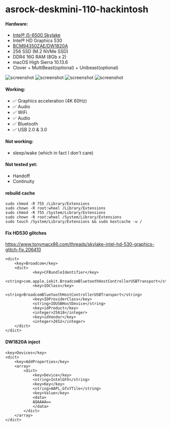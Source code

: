 # asrock-deskmini-110-hackintosh

#### Hardware:
* [Intel® i5-6500 Skylake](https://ark.intel.com/content/www/us/en/ark/products/88184/intel-core-i5-6500-processor-6m-cache-up-to-3-60-ghz.html)
* Intel® HD Graphics 530
* [BCM94350ZAE/DW1820A](https://www.tonymacx86.com/threads/bcm94350zae-dw1820a-only-802-11n-wifi-and-no-bluetooth-devices.250592/page-4)
* 256 SSD (M.2 NVMe SSD)
* DDR4 16G RAM (8Gb x 2)
* macOS High Sierra 10.13.6
* Clover + MultiBeast(optional) + Unibeast(optional)

![screenshot](https://raw.githubusercontent.com/suxiaogang/asrock-deskmini-110-hackintosh/master/desktop.jpg)
![screenshot](https://raw.githubusercontent.com/suxiaogang/asrock-deskmini-110-hackintosh/master/4k.jpg)
![screenshot](https://raw.githubusercontent.com/suxiaogang/asrock-deskmini-110-hackintosh/master/clover-theme.png)
![screenshot](https://raw.githubusercontent.com/suxiaogang/asrock-deskmini-110-hackintosh/master/remove-clover-boot.jpg)

#### Working:
* ✅ Graphics acceleration (4K 60Hz)
* ✅ Audio
* ✅ WiFi
* ✅ Audio
* ✅ Bluetooth
* ✅ USB 2.0 & 3.0

#### Not working:
* sleep/wake (which in fact I don't care)

#### Not tested yet:
* Handoff
* Continuity


#### rebuild cache
```
sudo chmod -R 755 /Library/Extensions
sudo chown -R root:wheel /Library/Extensions
sudo chmod -R 755 /System/Library/Extensions
sudo chown -R root:wheel /System/Library/Extensions
sudo touch /System/Library/Extensions && sudo kextcache -u /
```

#### Fix HD530 glitches
https://www.tonymacx86.com/threads/skylake-intel-hd-530-graphics-glitch-fix.206410
```
<dict>
    <key>Broadcom</key>
    <dict>
            <key>CFBundleIdentifier</key>
            <string>com.apple.iokit.BroadcomBluetoothHostControllerUSBTransport</string>
            <key>IOClass</key>
            <string>BroadcomBluetoothHostControllerUSBTransport</string>
            <key>IOProviderClass</key>
            <string>IOUSBHostDevice</string>
            <key>idProduct</key>
            <integer>25618</integer>
            <key>idVendor</key>
            <integer>2652</integer>
    </dict>
</dict>    
```

#### DW1820A inject
```
<key>Devices</key>
<dict>
    <key>AddProperties</key>
    <array>
        <dict>
            <key>Device</key>
            <string>IntelGFX</string>
            <key>Key</key>
            <string>AAPL,GfxYTile</string>
            <key>Value</key>
            <data>
            AQAAAA==
            </data>
        </dict>
    </array>
</dict>
```
